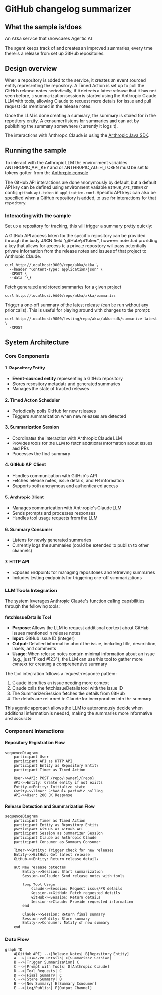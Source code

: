 # GitHub changelog summarizer

## What the sample is/does

An Akka service that showcases Agentic AI

The agent keeps track of and creates an improved summaries, every time there is a release from set up GitHub repositories.

## Design overview

When a repository is added to the service, it creates an event sourced entity representing the repository. A Timed Action 
is set up to poll the GitHub release notes periodically, if it detects a latest release that it has not seen before, 
a summarization session is started using the Anthropic Claude LLM with tools, allowing Claude to request more details 
for issue and pull request ids mentioned in the release notes.

Once the LLM is done creating a summary, the summary is stored for in the repository entity. A consumer listens for summaries
and can act by publishing the summary somewhere (currently it logs it).

The interactions with Anthropic Claude is using the [Anthropic Java SDK](https://github.com/anthropics/anthropic-sdk-java).

## Running the sample

To interact with the Anthropic LLM the environment variables ANTHROPIC_API_KEY and or ANTHROPIC_AUTH_TOKEN must be set
to tokens gotten from the [Anthropic console](https://console.anthropic.com/)

The GitHub API interactions are done anonymously by default, but a default API key can be defined using environment variable
`GITHUB_API_TOKEN` or config `github-api-token` in `application.conf`. Specific API keys can also be specified when a GitHub repository
is added, to use for interactions for that repository.


### Interacting with the sample

Set up a repository for tracking, this will trigger a summary pretty quickly:

A GitHub API access token for the specific repository can be provided through the body JSON field "gitHubApiToken", however
note that providing a key that allows for access to a private repository will pass potentially private information from
the release notes and issues of that project to Anthropic Claude.

```shell
curl http://localhost:9000/repo/akka/akka \
  --header "Content-Type: application/json" \
  -XPOST \
  --data '{}'
```

Fetch generated and stored summaries for a given project
```shell 
curl http://localhost:9000/repo/akka/akka/summaries
```

Trigger a one-off summary of the latest release (can be run without any prior calls). This is useful for playing around
with changes to the prompt:

```shell
curl http://localhost:9000/testing/repo/akka/akka-sdk/summarize-latest \
  -XPOST
```

## System Architecture

### Core Components

#### 1. Repository Entity

- **Event-sourced entity** representing a GitHub repository
- Stores repository metadata and generated summaries
- Manages the state of tracked releases

#### 2. Timed Action Scheduler

- Periodically polls GitHub for new releases
- Triggers summarization when new releases are detected

#### 3. Summarization Session

- Coordinates the interaction with Anthropic Claude LLM
- Provides tools for the LLM to fetch additional information about issues and PRs
- Processes the final summary

#### 4. GitHub API Client

- Handles communication with GitHub's API
- Fetches release notes, issue details, and PR information
- Supports both anonymous and authenticated access

#### 5. Anthropic Client

- Manages communication with Anthropic's Claude LLM
- Sends prompts and processes responses
- Handles tool usage requests from the LLM

#### 6. Summary Consumer

- Listens for newly generated summaries
- Currently logs the summaries (could be extended to publish to other channels)

#### 7. HTTP API

- Exposes endpoints for managing repositories and retrieving summaries
- Includes testing endpoints for triggering one-off summarizations

### LLM Tools Integration

The system leverages Anthropic Claude's function calling capabilities through the following tools:

#### fetchIssueDetails Tool

- **Purpose**: Allows the LLM to request additional context about GitHub issues mentioned in release notes
- **Input**: GitHub issue ID (integer)
- **Output**: Detailed information about the issue, including title, description, labels, and comments
- **Usage**: When release notes contain minimal information about an issue (e.g., just "Fixed #123"), the LLM can use this tool to gather more context for creating a comprehensive summary

The tool integration follows a request-response pattern:
1. Claude identifies an issue needing more context
2. Claude calls the fetchIssueDetails tool with the issue ID
3. The SummarizerSession fetches the details from GitHub
4. The details are returned to Claude for incorporation into the summary

This agentic approach allows the LLM to autonomously decide when additional information is needed, making the summaries more informative and accurate.

### Component Interactions

#### Repository Registration Flow

```mermaid
sequenceDiagram
    participant User
    participant API as HTTP API
    participant Entity as Repository Entity
    participant Timer as Timed Action

    User->>API: POST /repo/{owner}/{repo}
    API->>Entity: Create entity if not exists
    Entity->>Entity: Initialize state
    Entity->>Timer: Schedule periodic polling
    API->>User: 200 OK Response
```

#### Release Detection and Summarization Flow

```mermaid
sequenceDiagram
    participant Timer as Timed Action
    participant Entity as Repository Entity
    participant GitHub as GitHub API
    participant Session as Summarizer Session
    participant Claude as Anthropic Claude
    participant Consumer as Summary Consumer

    Timer->>Entity: Trigger check for new releases
    Entity->>GitHub: Get latest release
    GitHub->>Entity: Return release details
    
    alt New release detected
        Entity->>Session: Start summarization
        Session->>Claude: Send release notes with tools
        
        loop Tool Usage
            Claude->>Session: Request issue/PR details
            Session->>GitHub: Fetch requested details
            GitHub->>Session: Return details
            Session->>Claude: Provide requested information
        end
        
        Claude->>Session: Return final summary
        Session->>Entity: Store summary
        Entity->>Consumer: Notify of new summary
    end
```

### Data Flow

```mermaid
graph TD
    A[GitHub API] -->|Release Notes| B[Repository Entity]
    A -->|Issue/PR Details| C[Summarizer Session]
    B -->|Trigger Summarization| C
    C -->|Prompt with Tools| D[Anthropic Claude]
    D -->|Tool Requests| C
    D -->|Final Summary| C
    C -->|Store Summary| B
    B -->|New Summary| E[Summary Consumer]
    E -->|Log/Publish| F[Output Channel]
```
